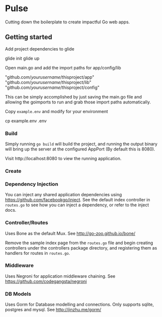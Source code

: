 # Pulse
Cutting down the boilerplate to create impactful Go web apps.

## Getting started
Add project dependencies to glide

  glide init
  glide up

Open main.go and add the import paths for app/config/lib

  "github.com/$yourusername/$thisproject/app"
  "github.com/$yourusername/$thisproject/lib"
  "github.com/$yourusername/$thisproject/config"

This can be simply accomplished by just saving the main.go file and allowing the
goimports to run and grab those import paths automatically.

Copy `example.env` and modify for your environment

  cp example.env .env

### Build
Simply running `go build` will build the project, and running the output binary
will bring up the server at the configured AppPort (By default this is 8080).

Visit http://localhost:8080 to view the running application.

### Create

### Dependency Injection
You can inject any shared application dependencies using https://github.com/facebookgo/inject. See the default index controller in `routes.go` to
see how you can inject a dependency, or refer to the inject docs.

### Controller/Routes
Uses Bone as the default Mux. See http://go-zoo.github.io/bone/

Remove the sample index page from the `routes.go` file and begin creating controllers
under the controllers package directory, and registering them as handlers for routes
in `routes.go`.

### Middleware
Uses Negroni for application middleware chaining. See https://github.com/codegangsta/negroni

### DB Models
Uses Gorm for Database modelling and connections. Only supports sqlite, postgres and mysql. See http://jinzhu.me/gorm/
